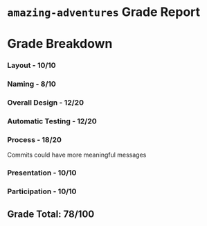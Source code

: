 # `amazing-adventures` Grade Report

# Grade Breakdown

### Layout - 10/10

### Naming - 8/10

### Overall Design - 12/20

### Automatic Testing - 12/20

### Process - 18/20
Commits could have more meaningful messages

### Presentation - 10/10

### Participation - 10/10

## Grade Total: 78/100
